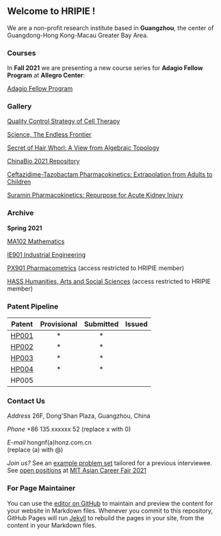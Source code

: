 
## Welcome to HRIPIE ! 

We are a non-profit research institute based in **Guangzhou**, the center of Guangdong-Hong Kong-Macau Greater Bay Area. 

### Courses

In **Fall 2021** we are presenting a new course series for **Adagio Fellow Program** at **Allegro Center**:

[Adagio Fellow Program](https://github.com/NanFangHong/HRIPIE-Adagio)

### Gallery

[Quality Control Strategy of Cell Therapy](example_exam/QbD_2021.pdf)

[Science, The Endless Frontier](example_exam/Science__The_Endless_of_Frontier.pdf)

[Secret of Hair Whorl: A View from Algebraic Topology](example_exam/MA102_Fall_2020_Review.pdf)

[ChinaBio 2021 Repository](https://honzresearch.shinyapps.io/ChinaBio_2021_Repository/)

[Ceftazidime-Tazobactam Pharmacokinetics: Extrapolation from Adults to Children](https://honzresearch.shinyapps.io/tata/)

[Suramin Pharmacokinetics: Repurpose for Acute Kidney Injury](https://honzresearch.shinyapps.io/suramin/)

### Archive

**Spring 2021** 

[MA102 Mathematics](https://nanfanghong.github.io/HRIPIE-MA102/) 

[IE901 Industrial Engineering](https://github.com/NanFangHong/HRIPIE-IE901) 

[PX901 Pharmacometrics](https://github.com/NanFangHong/HRIPIE-PX901/) (access restricted to HRIPIE member) 

[HASS Humanities, Arts and Social Sciences](https://github.com/NanFangHong/HRIPIE-HASS) (access restricted to HRIPIE member)


### Patent Pipeline


| Patent | Provisional | Submitted | Issued | 
| ---- | :----: | :----: | :----: |
| [HP001](example_exam/tata_patent_submission.pdf) | * |* |  |
| [HP002](example_exam/suramin_patent_submission.pdf) | * | * |  |
| [HP003](example_exam/iso_patent_submission.pdf) | * | * |  |
| [HP004](example_exam/suramin_patent_2_submission.pdf) | * | * |  |
| HP005 |   |  |  |




### Contact Us

*Address*
26F, Dong'Shan Plaza, Guangzhou, China

*Phone* 
+86 135 xxxxxx 52
(replace x with 0)

*E-mail* 
hongnf(a)honz.com.cn   
(replace (a) with @) 

*Join us?* See an [example problem set](example_exam/HRIPIE_PS.pdf) tailored for a previous interviewee. See [open positions](example_exam/Tongji-Honz.pdf) at [MIT Asian Career Fair 2021](http://asianclub.mit.edu/tongji-x-honz-21) 

### For Page Maintainer

You can use the [editor on GitHub](https://github.com/HonzResearch/HonzResearch.github.io/edit/master/index.md) to maintain and preview the content for your website in Markdown files. Whenever you commit to this repository, GitHub Pages will run [Jekyll](https://jekyllrb.com/) to rebuild the pages in your site, from the content in your Markdown files.








